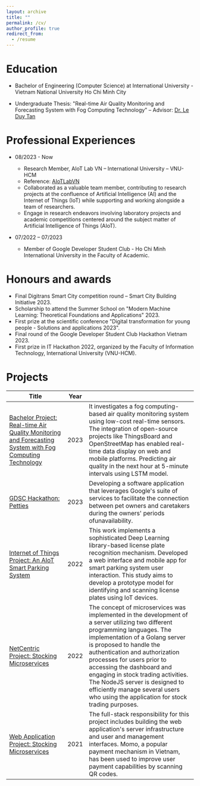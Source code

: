 ```yaml
---
layout: archive
title: ""
permalink: /cv/
author_profile: true
redirect_from:
  - /resume
---
```


Education
======
* Bachelor of Engineering (Computer Science) at International University - Vietnam National University Ho Chi Minh City
- Undergraduate Thesis: "Real-time Air Quality Monitoring and Forecasting System with Fog Computing Technology" – Advisor: [Dr. Le Duy Tan](https://www.leduytanit.com/)

Professional Experiences
======
* 08/2023 - Now
  * Research Member, AIoT Lab VN – International University – VNU-HCM
  * Reference: [AIoTLabVN](https://aiotlab.vn/)
  * Collaborated as a valuable team member, contributing to research projects at the confluence of Artificial Intelligence (AI) and the Internet of Things (IoT) while supporting and working alongside a team of researchers.
  * Engage in research endeavors involving laboratory projects and academic competitions centered around the subject matter of Artificial Intelligence of Things (AIoT).

* 07/2022 – 07/2023
  * Member of Google Developer Student Club - Ho Chi Minh International University in the Faculty of Academic.

Honours and awards
======
* Final Digitrans Smart City competition round – Smart City Building Initiative 2023.
* Scholarship to attend the Summer School on "Modern Machine Learning: Theoretical Foundations
and Applications" 2023.
* First prize at the scientific conference "Digital transformation for young people - Solutions and
applications 2023".
* Final round of the Google Developer Student Club Hackathon Vietnam 2023.
* First prize in IT Hackathon 2022, organized by the Faculty of Information Technology, International
University (VNU-HCM).

Projects
======
| Title            | Year   |                                                              |
| --------         | ------ | ------------------------------------------------------------ |
| [Bachelor Project: Real-time Air Quality Monitoring and Forecasting System with Fog Computing Technology](https://github.com/Nguyenle23/AIAir-Quality-System)    | 2023   | It investigates a fog computing-based air quality monitoring system using low-cost real-time sensors. The integration of open-source projects like ThingsBoard and OpenStreetMap has enabled real-time data display on web and mobile platforms. Predicting air quality in the next hour at 5-minute intervals using LSTM model.                          |
| [GDSC Hackathon: Petties](https://github.com/Nguyenle23/Petties-GDSC)    | 2023   | Developing a software application that leverages Google's suite of services to facilitate the connection between pet owners and caretakers during the owners' periods ofunavailability.                          |
| [Internet of Things Project: An	AIoT Smart Parking System](https://github.com/Nguyenle23/Internet-of-Things-Project)     | 2022   | This work implements a sophisticated Deep Learning library-based license plate recognition mechanism. Developed a web interface and mobile app for smart parking system user interaction. This study aims to develop a prototype model for identifying and scanning license plates using IoT devices. |
| [NetCentric Project: Stocking Microservices](https://github.com/Nguyenle23/Stocking-Microservices)    | 2022   | The concept of microservices was implemented in the development of a server utilizing two different programming languages. The implementation of a Golang server is proposed to handle the authentication and authorization processes for users prior to accessing the dashboard and engaging in stock trading activities. The NodeJS server is designed to efficiently manage several users who using the application for stock trading purposes. |
| [Web Application Project: Stocking Microservices](https://github.com/Nguyenle23/WAD-Project-Course)    | 2021   | The full-stack responsibility for this project includes building the web application's server infrastructure and user and management interfaces. Momo, a popular payment mechanism in Vietnam, has been used to improve user payment capabilities by scanning QR codes. |





